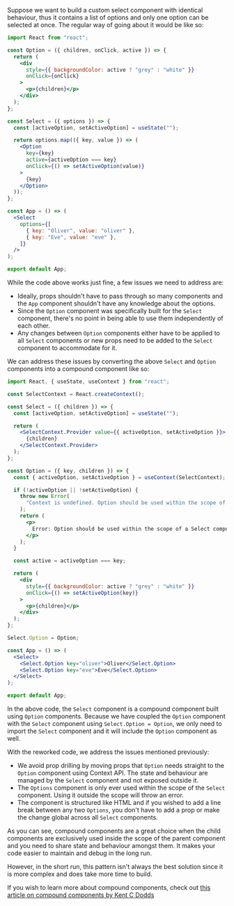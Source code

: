 Suppose we want to build a custom select component with identical behaviour,
thus it contains a list of options and only one option can be selected at once.
The regular way of going about it would be like so:

```jsx
import React from "react";

const Option = ({ children, onClick, active }) => {
  return (
    <div
      style={{ backgroundColor: active ? "grey" : "white" }}
      onClick={onClick}
    >
      <p>{children}</p>
    </div>
  );
};

const Select = ({ options }) => {
  const [activeOption, setActiveOption] = useState("");

  return options.map(({ key, value }) => (
    <Option
      key={key}
      active={activeOption === key}
      onClick={() => setActiveOption(value)}
    >
      {key}
    </Option>
  ));
};

const App = () => (
  <Select
    options={[
      { key: "Oliver", value: "oliver" },
      { key: "Eve", value: "eve" },
    ]}
  />
);

export default App;
```

While the code above works just fine, a few issues we need to address are:

- Ideally, props shouldn't have to pass through so many components and the `App`
  component shouldn't have any knowledge about the options.
- Since the `Option` component was specifically built for the `Select`
  component, there's no point in being able to use them independently of each
  other.
- Any changes between `Option` components either have to be applied to all
  `Select` components or new props need to be added to the `Select` component to
  accommodate for it.

We can address these issues by converting the above `Select` and `Option`
components into a compound component like so:

```jsx
import React, { useState, useContext } from "react";

const SelectContext = React.createContext();

const Select = ({ children }) => {
  const [activeOption, setActiveOption] = useState("");

  return (
    <SelectContext.Provider value={{ activeOption, setActiveOption }}>
      {children}
    </SelectContext.Provider>
  );
};

const Option = ({ key, children }) => {
  const { activeOption, setActiveOption } = useContext(SelectContext);

  if (!activeOption || !setActiveOption) {
    throw new Error(
      "Context is undefined. Option should be used within the scope of a Select component."
    );
    return (
      <p>
        Error: Option should be used within the scope of a Select component!
      </p>
    );
  }

  const active = activeOption === key;

  return (
    <div
      style={{ backgroundColor: active ? "grey" : "white" }}
      onClick={() => setActiveOption(key)}
    >
      <p>{children}</p>
    </div>
  );
};

Select.Option = Option;

const App = () => (
  <Select>
    <Select.Option key="oliver">Oliver</Select.Option>
    <Select.Option key="eve">Eve</Select.Option>
  </Select>
);

export default App;
```

In the above code, the `Select` component is a compound component built using
`Option` components. Because we have coupled the `Option` component with the
`Select` component using `Select.Option = Option`, we only need to import the
`Select` component and it will include the `Option` component as well.

With the reworked code, we address the issues mentioned previously:

- We avoid prop drilling by moving props that `Option` needs straight to the
  `Option` component using Context API. The state and behaviour are managed by
  the `Select` component and not exposed outside it.
- The `Options` component is only ever used within the scope of the `Select`
  component. Using it outside the scope will throw an error.
- The component is structured like HTML and if you wished to add a line break
  between any two `Options`, you don't have to add a prop or make the change
  global across all `Select` components.

As you can see, compound components are a great choice when the child components
are exclusively used inside the scope of the parent component and you need to
share state and behaviour amongst them. It makes your code easier to maintain
and debug in the long run.

However, in the short run, this pattern isn't always the best solution since it
is more complex and does take more time to build.

If you wish to learn more about compound components, check out
[this article on compound components by Kent C Dodds](https://kentcdodds.com/blog/compound-components-with-react-hooks/)
